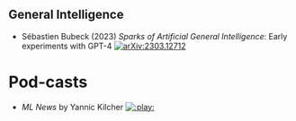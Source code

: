 ## General Intelligence

- Sébastien Bubeck
  (2023) *Sparks of Artificial General Intelligence*: Early experiments with GPT-4
  [![arXiv:2303.12712](https://img.shields.io/badge/arXiv-2303.12712-f9f107.svg?logo=arxiv)](https://arxiv.org/abs/2303.12712)

# Pod-casts

- *ML News* by Yannic Kilcher
  [![:play:](https://img.shields.io/youtube/views/tRavLU8Ih4A?logo=youtube)](https://www.youtube.com/watch?v=tRavLU8Ih4A)

